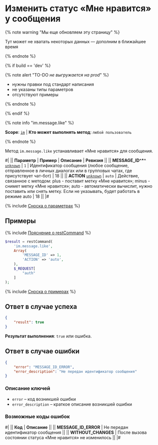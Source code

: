 # Изменить статус «Мне нравится» у сообщения

{% note warning "Мы еще обновляем эту страницу" %}

Тут может не хватать некоторых данных — дополним в ближайшее время

{% endnote %}

{% if build == 'dev' %}

{% note alert "TO-DO _не выгружается на prod_" %}

- нужны правки под стандарт написания
- не указаны типы параметров
- отсутствуют примеры

{% endnote %}

{% endif %}

{% note info "im.message.like" %}

**Scope**: [`im`](../../scopes/permissions.md) | **Кто может выполнять метод**: `любой пользователь`

{% endnote %}

Метод `im.message.like` устанавливает «Мне нравится» для сообщения.

#|
|| **Параметр** | **Пример** | **Описание** | **Ревизия** ||
|| **MESSAGE_ID^*^**
[`unknown`](../../data-types.md) | `1` | Идентификатор сообщения (любое сообщение, отправленное в личных диалогах или в групповых чатах, где присутствует чат-бот) | 18 ||
|| **ACTION**
[`unknown`](../../data-types.md) | `auto` | Действие, связанное с методом: plus - поставит метку «Мне нравится»; minus - снимет метку «Мне нравится»; auto - автоматически вычислит, нужно поставить или снять метку. Если не указывать, будет работать в режиме auto | 18 ||
|#

{% include [Сноска о параметрах](../../../_includes/required.md) %}

## Примеры

{% include [Пояснение о restCommand](../_includes/rest-command.md) %}

```php
$result = restCommand(
    'im.message.like',
    Array(
        'MESSAGE_ID' => 1,
        'ACTION' => 'auto',
    ),
    $_REQUEST[
        "auth"
    ]
);
```

{% include [Сноска о примерах](../../../_includes/examples.md) %}

## Ответ в случае успеха

```json
{
    "result": true
}
```

**Результат выполнения**: `true` или ошибка.

## Ответ в случае ошибки

```json
{
    "error": "MESSAGE_ID_ERROR",
    "error_description": "Не передан идентификатор сообщения"
}
```

### Описание ключей

- `error` – код возникшей ошибки
- `error_description` – краткое описание возникшей ошибки

### Возможные коды ошибок

#|
|| **Код** | **Описание** ||
|| **MESSAGE_ID_ERROR** | Не передан идентификатор сообщения ||
|| **WITHOUT_CHANGES** | После вызова состоянии статуса «Мне нравится» не изменилось ||
|#